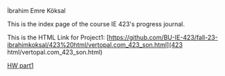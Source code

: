 İbrahim Emre Köksal

This is the index page of the course IE 423's progress journal. <br>

This is the HTML Link for Project1: [https://github.com/BU-IE-423/fall-23-ibrahimkoksal/423%20html/vertopal.com_423_son.html](423 html/vertopal.com_423_son.html)

[HW part1](https://bu-ie-423.github.io/fall-23-ibrahimkoksal/423%20html/vertopal.com_423_son.html)
